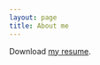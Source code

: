 ```yaml
---
layout: page
title: About me
---
```


Download <a href="https://github.com/eyalgolan/eyalgolan.github.io/blob/master/docs/Eyal%20Golan%20-%20CV.docx?raw=true">my resume</a>.
